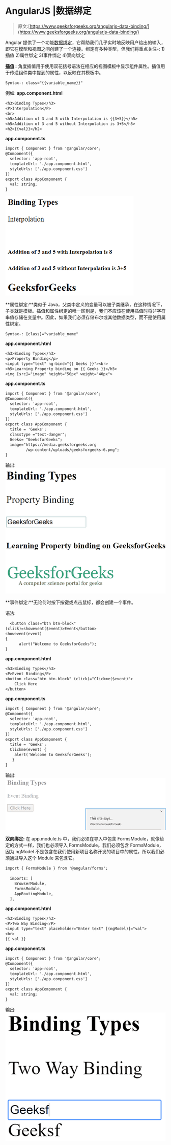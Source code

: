 # AngularJS |数据绑定

> 原文:[https://www.geeksforgeeks.org/angularjs-data-binding/](https://www.geeksforgeeks.org/angularjs-data-binding/)

Angular 提供了一个功能[数据绑定](https://docs.angularjs.org/guide/databinding)，它帮助我们几乎实时地反映用户给出的输入，即它在模型和视图之间创建了一个连接。绑定有多种类型，但我们将重点关注-:
1)插值
2)属性绑定
3)事件绑定
4)双向绑定

**[插值](https://docs.angularjs.org/guide/interpolation) :**
角度插值用于使用双花括号语法在相应的视图模板中显示组件属性。插值用于传递组件类中提到的属性，以反映在其模板中。

```
Syntax-: class="{{variable_name}}"

```

例如:
**app.component.html**

```
<h3>Binding Types</h3>
<P>Interpolation</P>
<br>
<h5>Addition of 3 and 5 with Interpolation is {{3+5}}</h5>
<h5>Addition of 3 and 5 without Interpolation is 3+5</h5>
<h2>{{val}}</h2>
```

**app.component.ts**

```
import { Component } from '@angular/core';
@Component({
  selector: 'app-root',
  templateUrl: './app.component.html',
  styleUrls: ['./app.component.css']
})
export class AppComponent {
  val: string;
}
```

![Interpolation](img/27218a4871cca1a617dbd0b5599821df.png)

 **属性绑定:**类似于 Java，父类中定义的变量可以被子类继承，在这种情况下，子类就是模板。插值和属性绑定的唯一区别是，我们不应该在使用插值时将非字符串值存储在变量中。因此，如果我们必须存储布尔或其他数据类型，而不是使用属性绑定。

```
Syntax-: [class]="variable_name"

```

**app.component.html**

```
<h3>Binding Types</h3>
<p>Property Binding</p>
<input type="text" ng-bind="{{ Geeks }}"><br>
<h5>Learning Property binding on {{ Geeks }}</h5>
<img [src]="image" height="50px" weight="40px">
```

**app.component.ts**

```
import { Component } from '@angular/core';
@Component({
  selector: 'app-root',
  templateUrl: './app.component.html',
  styleUrls: ['./app.component.css']
})
export class AppComponent {
  title = 'Geeks';
  classtype ="text-danger";
  Geeks= "GeeksforGeeks";
  image="https://media.geeksforgeeks.org
         /wp-content/uploads/geeksforgeeks-6.png";
}
```

输出:
![propertybinding](img/28ea7add9b993f42144226ba8666bff4.png)

 **事件绑定:**无论何时按下按键或点击鼠标，都会创建一个事件。

语法:

```
  <button class="btn btn-block" (click)=showevent($event)>Event</button> 
showevent(event)
{ 
      alert("Welcome to GeeksforGeeks");   
}  
```

**app.component.html**

```
<h3>Binding Types</h3>
<P>Event Binding</P>
<button class="btn btn-block" (click)="Clickme($event)">
    Click Here
</button>
```

**app.component.ts**

```
import { Component } from '@angular/core';
@Component({
  selector: 'app-root',
  templateUrl: './app.component.html',
  styleUrls: ['./app.component.css']
})
export class AppComponent {
  title = 'Geeks';
  Clickme(event) {
    alert('Welcome to GeeksforGeeks');
   }
}
```

输出:
![EventBinding](img/2a6b8a1c5d242a6a7a0496c95269c8bc.png)

**双向绑定:**
在 app.module.ts 中，我们必须在导入中包含 FormsModule，就像给定的方式一样，我们也必须导入 FormsModule。我们必须包含 FormsModule，因为 ngModel 不是包含在我们使用新项目名称开发的项目中的属性，所以我们必须通过导入这个 Module 来包含它。

```
import { FormsModule } from '@angular/forms';

  imports: [
    BrowserModule,
    FormsModule,
    AppRoutingModule,
  ],

```

**app.component.html**

```
<h3>Binding Types</h3>
<P>Two Way Binding</P>
<input type="text" placeholder="Enter text" [(ngModel)]="val">
<br>
{{ val }}
```

**app.component.ts**

```
import { Component } from '@angular/core';
@Component({
  selector: 'app-root',
  templateUrl: './app.component.html',
  styleUrls: ['./app.component.css']
})
export class AppComponent {
  val: string;
}
```

输出:
![Twoway](img/1a1fc403215bf34b194c160a1bb2d108.png)